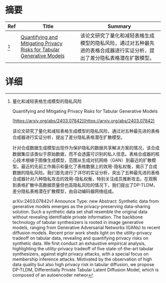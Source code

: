 # 摘要

| Ref | Title | Summary |
| --- | --- | --- |
| [^1] | [Quantifying and Mitigating Privacy Risks for Tabular Generative Models](https://arxiv.org/abs/2403.07842) | 该论文研究了量化和减轻表格生成模型的隐私风险，通过对五种最先进的表格合成器进行实证分析，提出了差分隐私表格潜在扩散模型。 |

# 详细

[^1]: 量化和减轻表格生成模型的隐私风险

    Quantifying and Mitigating Privacy Risks for Tabular Generative Models

    [https://arxiv.org/abs/2403.07842](https://arxiv.org/abs/2403.07842)

    该论文研究了量化和减轻表格生成模型的隐私风险，通过对五种最先进的表格合成器进行实证分析，提出了差分隐私表格潜在扩散模型。

    

    针对合成数据生成模型出现作为保护隐私的数据共享解决方案的情况，该合成数据集应该类似于原始数据，而不会透露可识别的私人信息。表格合成器的核心技术根植于图像生成模型，范围从生成对抗网络（GAN）到最近的扩散模型。最近的先前工作揭示和量化了表格数据上的效用-隐私权衡，揭示了合成数据的隐私风险。我们首先进行了详尽的实证分析，突出了五种最先进的表格合成器针对八种隐私攻击的效用-隐私权衡，特别关注成员推断攻击。在观察到表格扩散中高数据质量但也高隐私风险的情况下，我们提出了DP-TLDM，差分隐私表格潜在扩散模型，由自动编码器网络组成。

    arXiv:2403.07842v1 Announce Type: new  Abstract: Synthetic data from generative models emerges as the privacy-preserving data-sharing solution. Such a synthetic data set shall resemble the original data without revealing identifiable private information. The backbone technology of tabular synthesizers is rooted in image generative models, ranging from Generative Adversarial Networks (GANs) to recent diffusion models. Recent prior work sheds light on the utility-privacy tradeoff on tabular data, revealing and quantifying privacy risks on synthetic data. We first conduct an exhaustive empirical analysis, highlighting the utility-privacy tradeoff of five state-of-the-art tabular synthesizers, against eight privacy attacks, with a special focus on membership inference attacks. Motivated by the observation of high data quality but also high privacy risk in tabular diffusion, we propose DP-TLDM, Differentially Private Tabular Latent Diffusion Model, which is composed of an autoencoder networ
    

